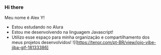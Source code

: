### Hi there

Meu nome é Alex Y!
 - Estou estudando no Alura
 - Estou me desenvolvendo na linguagem Javascript!
 - Utilizo esse espaço para minha organização e compartilhamento dos meus projetos desenvolvidos!
   ![(https://tenor.com/pt-BR/view/jojo-vibe-jjba-gif-18133386]

<!--
**alex-1y/alex-1y** is a ✨ _special_ ✨ repository because its `README.md` (this file) appears on your GitHub profile.

Here are some ideas to get you started:

- 🔭 I’m currently working on ...
- 🌱 I’m currently learning ...
- 👯 I’m looking to collaborate on ...
- 🤔 I’m looking for help with ...
- 💬 Ask me about ...
- 📫 How to reach me: ...
- 😄 Pronouns: ...
- ⚡ Fun fact: ...
-->
